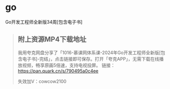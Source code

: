 # go
Go开发工程师全新版34周[包含电子书]

> ## 附上资源MP4下载地址
>
> 我用夸克网盘分享了「1016-慕课网体系课-2024年Go开发工程师全新版[包含电子书]-完结」，点击链接即可保存。打开「夸克APP」，无需下载在线播放视频，畅享原画5倍速，支持电视投屏。
> 链接：https://pan.quark.cn/s/790495a0c4ee
>
> 失效加V：cowcow2100

